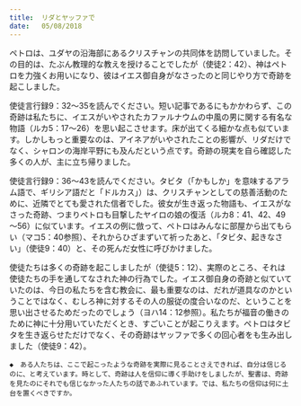 ```yaml
---
title:  リダとヤッファで
date:   05/08/2018
---
```


ペトロは、ユダヤの沿海部にあるクリスチャンの共同体を訪問していました。その目的は、たぶん教理的な教えを授けることでしたが（使徒2：42）、神はペトロを力強くお用いになり、彼はイエス御自身がなさったのと同じやり方で奇跡を起こしました。

使徒言行録9：32～35を読んでください。短い記事であるにもかかわらず、この奇跡は私たちに、イエスがいやされたカファルナウムの中風の男に関する有名な物語（ルカ5：17～26）を思い起こさせます。床が出てくる細かな点も似ています。しかしもっと重要なのは、アイネアがいやされたことの影響が、リダだけでなく、シャロンの海岸平野にも及んだという点です。奇跡の現実を自ら確認した多くの人が、主に立ち帰りました。

使徒言行録9：36～43を読んでください。タビタ（「かもしか」を意味するアラム語で、ギリシア語だと「ドルカス」）は、クリスチャンとしての慈善活動のために、近隣でとても愛された信者でした。彼女が生き返った物語も、イエスがなさった奇跡、つまりペトロも目撃したヤイロの娘の復活（ルカ8：41、42、49～56）に似ています。イエスの例に倣って、ペトロはみんなに部屋から出てもらい（マコ5：40参照）、それからひざまずいて祈ったあと、「タビタ、起きなさい」（使徒9：40）と、その死んだ女性に呼びかけました。

使徒たちは多くの奇跡を起こしましたが（使徒5：12）、実際のところ、それは使徒たちの手を通してなされた神の行為でした。イエス御自身の奇跡と似ていていたのは、今日の私たちを含む教会に、最も重要なのは、だれが道具なのかということではなく、むしろ神に対するその人の服従の度合いなのだ、ということを思い出させるためだったのでしょう（ヨハ14：12参照）。私たちが福音の働きのために神に十分用いていただくとき、すごいことが起こりえます。ペトロはタビタを生き返らせただけでなく、その奇跡はヤッファで多くの回心者をも生み出しました（使徒9：42）。

`◆　ある人たちは、ここで起こったような奇跡を実際に見ることさえできれば、自分は信じるのに、と考えています。時として、奇跡は人を信仰に導く手助けをしましたが、聖書は、奇跡を見たのにそれでも信じなかった人たちの話であふれています。では、私たちの信仰は何に土台を置くべきですか。`

